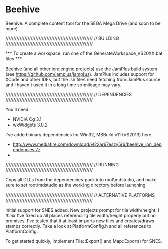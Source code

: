 # Beehive
Beehive: A complete content tool for the SEGA Mega Drive (and soon to be more)

///////////////////////////////////////////////////////
// BUILDING
///////////////////////////////////////////////////////

*** To create a workspace, run one of the GenerateWorkspace_VS20XX.bat files ***

Beehive (and all other ion::engine projects) use the JamPlus build system (see https://github.com/jamplus/jamplus).
JamPlus includes support for XCode and other IDEs, but the .sh files need fetching from JamPlus source and I haven't
used it in a long time so mileage may vary.

///////////////////////////////////////////////////////
// DEPENDENCIES
///////////////////////////////////////////////////////

You'll need:

- NVIDIA Cg 3.1
- wxWidgets 3.0.2

I've added binary dependencies for Win32, MSBuild v11 (VS2013) here:

- http://www.mediafire.com/download/yl22ar67eszy5r6/beehive_ion_dependencies.7z
- 
///////////////////////////////////////////////////////
// RUNNING
///////////////////////////////////////////////////////

Copy all DLLs from the dependencies pack into root\mdstudio, and make sure to set root\mdstudio as the working directory before launching.

///////////////////////////////////////////////////////
// ALTERNATIVE PLATFORMS
///////////////////////////////////////////////////////

Initial support for SNES added. New projects prompt for tile width/height, I *think* I've fixed up all places
referencing tile width/height properly but no promises. I've tested that it at least imports new tiles and
creates/draws stamps correctly. Take a look at PlatformConfig.h and all references to PlatformConfig.

To get started quickly, implement Tile::Export() and Map::Export() for SNES.

